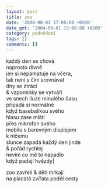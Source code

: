 ```yaml
---
layout: post
title: zoo
date: '2004-08-01 17:00:00 +0200'
date_gmt: '2004-08-01 15:00:00 +0200'
category: podvědomí
tags: []
comments: []
---
```


<p>každý den se chová<br>naprosto divně<br>jen si nepamatuje na včera,<br>tak není s čím srovnávat<br>dny se ztrácí<br>&amp; vzpomínky se vytváří<br>ve snech  iluze minulého času<br>připadá si normálně<br>když baseballkou svého<br>hlasu zase mlátí<br>přes mikrofon svého<br>mobilu s barevným displejem<br>k ničemu<br>slunce zapadá každý den jinde<br>&amp; pořád rychlej<br>nevím co mě to napadlo<br>když padají hvězdy|</p>
<p>zoo zavřeli &amp; děti mrkají<br>na placatá zvířata podél cesty</p>
